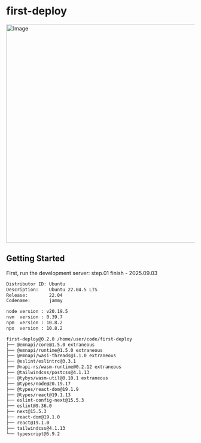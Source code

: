 # first-deploy

<img width="559" height="583" alt="Image" src="https://github.com/user-attachments/assets/470410ad-87a1-4d1a-8a9a-c895cd4a1f30" />

## Getting Started

First, run the development server:
step.01 finish - 2025.09.03

```bash
Distributor ID: Ubuntu
Description:    Ubuntu 22.04.5 LTS
Release:        22.04
Codename:       jammy

node version : v20.19.5
nvm  version : 0.39.7
npm  version : 10.8.2
npx  version : 10.8.2

first-deploy@0.2.0 /home/user/code/first-deploy
├── @emnapi/core@1.5.0 extraneous
├── @emnapi/runtime@1.5.0 extraneous
├── @emnapi/wasi-threads@1.1.0 extraneous
├── @eslint/eslintrc@3.3.1
├── @napi-rs/wasm-runtime@0.2.12 extraneous
├── @tailwindcss/postcss@4.1.13
├── @tybys/wasm-util@0.10.1 extraneous
├── @types/node@20.19.17
├── @types/react-dom@19.1.9
├── @types/react@19.1.13
├── eslint-config-next@15.5.3
├── eslint@9.36.0
├── next@15.5.3
├── react-dom@19.1.0
├── react@19.1.0
├── tailwindcss@4.1.13
└── typescript@5.9.2
```
